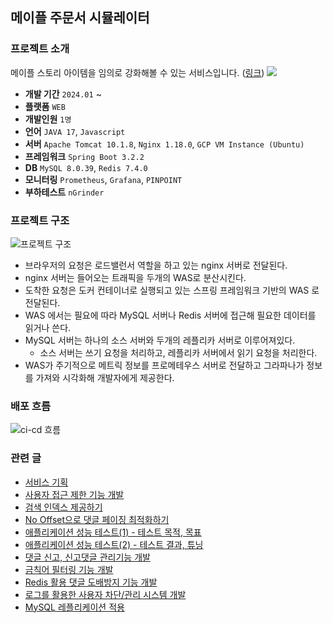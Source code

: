 ## 메이플 주문서 시뮬레이터

### 프로젝트 소개

메이플 스토리 아이템을 임의로 강화해볼 수 있는 서비스입니다. ([링크](https://gongnomok.site/))
<img src="./img/gongnomok.gif">

- **개발 기간** `2024.01` ~ 
- **플랫폼** `WEB`
- **개발인원** `1명`
- **언어** `JAVA 17`, `Javascript`
- **서버** `Apache Tomcat 10.1.8`, `Nginx 1.18.0`, `GCP VM Instance (Ubuntu)`
- **프레임워크** `Spring Boot 3.2.2`
- **DB** `MySQL 8.0.39`, `Redis 7.4.0`
- **모니터링** `Prometheus`, `Grafana`, `PINPOINT`
- **부하테스트** `nGrinder`

### 프로젝트 구조
![프로젝트 구조](https://github.com/user-attachments/assets/eebc6a3a-2200-4287-a687-3885e578cfa9)

- 브라우저의 요청은 로드밸런서 역할을 하고 있는 nginx 서버로 전달된다. 
- nginx 서버는 들어오는 트래픽을 두개의 WAS로 분산시킨다. 
- 도착한 요청은 도커 컨테이너로 실행되고 있는 스프링 프레임워크 기반의 WAS 로 전달된다.
- WAS 에서는 필요에 따라 MySQL 서버나 Redis 서버에 접근해 필요한 데이터를 읽거나 쓴다.
- MySQL 서버는 하나의 소스 서버와 두개의 레플리카 서버로 이루어져있다.
	- 소스 서버는 쓰기 요청을 처리하고, 레플리카 서버에서 읽기 요청을 처리한다.
- WAS가 주기적으로 메트릭 정보를 프로메테우스 서버로 전달하고 그라파나가 정보를 가져와 시각화해 개발자에게 제공한다.

### 배포 흐름
![ci-cd 흐름](https://github.com/user-attachments/assets/b6a370df-a674-4f29-bcba-e74f295c3ed3)


### 관련 글
- [서비스 기획](https://sapiensxxv.github.io/posts/%EB%A9%94%EC%9D%B4%ED%94%8C-%EC%A3%BC%EB%AC%B8%EC%84%9C-%EC%8B%9C%EB%AE%AC%EB%A0%88%EC%9D%B4%ED%84%B0-%EA%B0%9C%EB%B0%9C%EA%B8%B0/)
- [사용자 접근 제한 기능 개발](https://sapiensxxv.github.io/posts/%EC%82%AC%EC%9A%A9%EC%9E%90-%EA%B6%8C%ED%95%9C-%EC%A0%9C%ED%95%9C%EA%B8%B0%EB%8A%A5-%EA%B0%9C%EB%B0%9C%ED%95%98%EA%B8%B0/)
- [검색 인덱스 제공하기](https://sapiensxxv.github.io/posts/%EC%95%84%EC%9D%B4%ED%85%9C-%EA%B2%80%EC%83%89-%EC%9D%B8%EB%8D%B1%EC%8A%A4-%EC%A0%9C%EA%B3%B5%ED%95%98%EA%B8%B0/)
- [No Offset으로 댓글 페이징 최적화하기](https://sapiensxxv.github.io/posts/No-Offset-%EC%BF%BC%EB%A6%AC%EB%A1%9C-%EB%8C%93%EA%B8%80-%ED%8E%98%EC%9D%B4%EC%A7%95-%EC%B5%9C%EC%A0%81%ED%99%94-%ED%95%98%EA%B8%B0/)
- [애플리케이션 성능 테스트(1) - 테스트 목적, 목표](https://sapiensxxv.github.io/posts/%EC%95%A0%ED%94%8C%EB%A6%AC%EC%BC%80%EC%9D%B4%EC%85%98-%EC%84%B1%EB%8A%A5-%ED%85%8C%EC%8A%A4%ED%8A%B8-(1)/)
- [애플리케이션 성능 테스트(2) - 테스트 결과, 튜닝](https://sapiensxxv.github.io/posts/%EC%95%A0%ED%94%8C%EB%A6%AC%EC%BC%80%EC%9D%B4%EC%85%98-%EC%84%B1%EB%8A%A5-%ED%85%8C%EC%8A%A4%ED%8A%B8-(2)/)
- [댓글 신고, 신고댓글 관리기능 개발](https://sapiensxxv.github.io/posts/%EB%8C%93%EA%B8%80%EA%B4%80%EB%A6%AC-%EA%B8%B0%EB%8A%A5-%EC%97%85%EB%8D%B0%EC%9D%B4%ED%8A%B8/)
- [금칙어 필터링 기능 개발](https://sapiensxxv.github.io/posts/%EA%B8%88%EC%B9%99%EC%96%B4-%ED%95%84%ED%84%B0%EB%A7%81-%EA%B0%9C%EB%B0%9C/)
- [Redis 활용 댓글 도배방지 기능 개발](https://sapiensxxv.github.io/posts/Redis%EB%A5%BC-%EC%82%AC%EC%9A%A9%ED%95%9C-%EC%84%B1%EB%8A%A5%EA%B0%9C%EC%84%A0/)
- [로그를 활용한 사용자 차단/관리 시스템 개발](https://sapiensxxv.github.io/posts/%EB%A1%9C%EA%B7%B8-%EA%B4%80%EB%A6%AC-%EC%8B%9C%EC%8A%A4%ED%85%9C%EA%B0%9C%EB%B0%9C-%EB%8D%B0%EC%9D%B4%ED%84%B0%EB%B2%A0%EC%9D%B4%EC%8A%A4-%EC%A0%80%EC%9E%A5%EB%B6%80%ED%84%B0-%ED%99%94%EB%A9%B4-%EC%B6%9C%EB%A0%A5%EA%B9%8C%EC%A7%80/)
- [MySQL 레플리케이션 적용](https://sapiensxxv.github.io/posts/MySQL-%EB%A0%88%ED%94%8C%EB%A6%AC%EC%B9%B4-%EC%84%9C%EB%B2%84-%EA%B5%AC%EC%B6%95%ED%95%98%EA%B3%A0-%EC%8A%A4%ED%94%84%EB%A7%81-%EB%B6%80%ED%8A%B8%EC%97%90-%EC%A0%81%EC%9A%A9%ED%95%98%EA%B8%B0/)